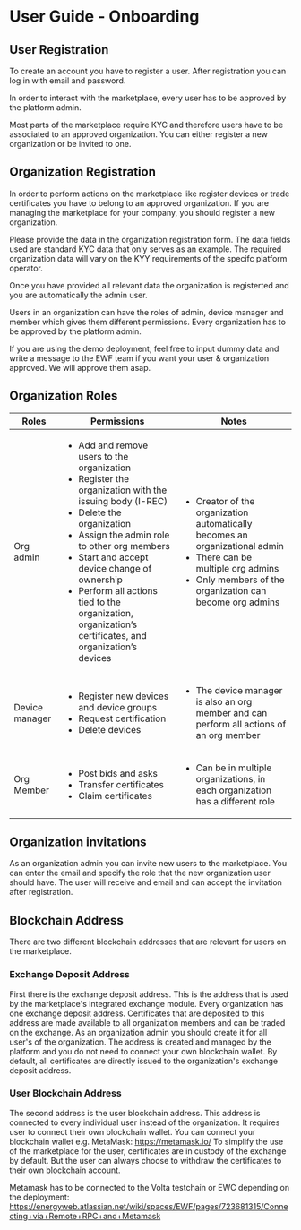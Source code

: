 # User Guide - Onboarding


## User Registration

To create an account you have to register a user. After registration you can log in with email and password. 

In order to interact with the marketplace, every user has to be approved by the platform admin. 

Most parts of the marketplace require KYC and therefore users have to be associated to an approved organization. You can either register a new organization or be invited to one.


## Organization Registration

In order to perform actions on the marketplace like register devices or trade certificates you have to belong to an approved organization. If you are managing the marketplace for your company, you should register a new organization.

Please provide the data in the organization registration form. The data fields used are standard KYC data that only serves as an example. The required organization data will vary on the KYY requirements of the specifc platform operator. 

Once you have provided all relevant data the organization is registerted and you are automatically the admin user. 

Users in an organization can have the roles of admin, device manager and member which gives them different permissions. Every organization has to be approved by the platform admin. 

If you are using the demo deployment, feel free to input dummy data and write a message to the EWF team if you want your user & organization approved. We will approve them asap. 


## Organization Roles

| Roles | Permissions | Notes |
| ----- | ----------- | ----- |
|   Org admin    | <ul><li>Add and remove users to the organization</li> <li>Register the organization with the issuing body (I-REC)</li> <li>Delete the organization</li> <li>Assign the admin role to other org members</li> <li>Start and accept device change of ownership</li> <li>Perform all actions tied to the organization, organization’s certificates, and organization’s devices</li>       |    <ul><li>Creator of the organization automatically becomes an organizational admin</li> <li>There can be multiple org admins</li> <li>Only members of the organization can become org admins</li> </ul>    |
|Device manager | <ul> <li>Register new devices and device groups</li> <li>Request certification </li> <li>Delete devices</li> </ul> | <ul><li> The device manager is also an org member and can perform all actions of an org member</li></ul>|
|Org Member|<ul><li>Post bids and asks</li><li>Transfer certificates</li><li>Claim certificates</li></ul>|<ul><li>Can be in multiple organizations, in each organization has a different role </li></ul>|


## Organization invitations

As an organization admin you can invite new users to the marketplace. You can enter the email and specify the role that the new organization user should have. The user will receive and email and can accept the invitation after registration. 

## Blockchain Address

There are two different blockchain addresses that are relevant for users on the marketplace.

### Exchange Deposit Address

First there is the exchange deposit address. This is the address that is used by the marketplace's integrated exchange module. Every organization has one exchange deposit address. Certificates that are deposited to this address are made available to all organization members and can be traded on the exchange. As an organization admin you should create it for all user's of the organization. The address is created and managed by the platform and you do not need to connect your own blockchain wallet. By default, all certificates are directly issued to the organization's exchange deposit address.

### User Blockchain Address

The second address is the user blockchain address. This address is connected to every individual user instead of the organization. It requires user to connect their own blockchain wallet. 
You can connect your blockchain wallet e.g. MetaMask: https://metamask.io/
To simplify the use of the marketplace for the user, certificates are in custody of the exchange by default. But the user can always choose to withdraw the certificates to their own blockchain account. 

Metamask has to be connected to the Volta testchain or EWC depending on the deployment: https://energyweb.atlassian.net/wiki/spaces/EWF/pages/723681315/Connecting+via+Remote+RPC+and+Metamask
